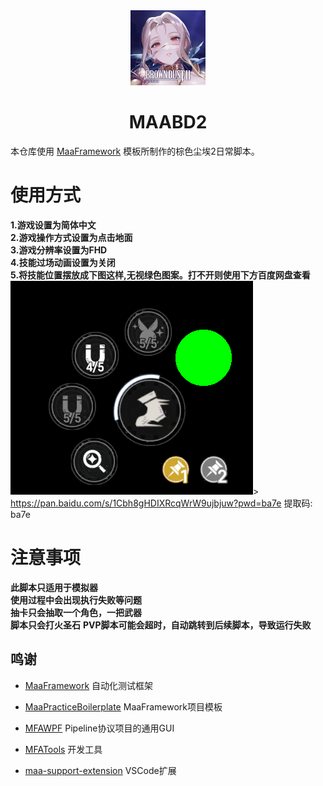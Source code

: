 <!-- markdownlint-disable MD033 MD041 -->
<div align="center">
<img src="assets/resource/image/MD/LOGO.jpg" alt="LOGO" width="120"/>

# MAABD2

</div>

本仓库使用 [MaaFramework](https://github.com/MaaXYZ/MaaFramework) 模板所制作的棕色尘埃2日常脚本。

# 使用方式

**1.游戏设置为简体中文</br>
2.游戏操作方式设置为点击地面</br>
3.游戏分辨率设置为FHD</br>
4.技能过场动画设置为关闭</br>
5.将技能位置摆放成下图这样,无视绿色图案。打不开则使用下方百度网盘查看 </br>**
![技能位置](assets\resource\image\MD\技能位置.png "技能位置")></br>
<https://pan.baidu.com/s/1Cbh8gHDIXRcqWrW9ujbjuw?pwd=ba7e> 提取码: ba7e

# 注意事项

**此脚本只适用于模拟器**</br>
**使用过程中会出现执行失败等问题**</br>
**抽卡只会抽取一个角色，一把武器**</br>
**脚本只会打火圣石**
**PVP脚本可能会超时，自动跳转到后续脚本，导致运行失败**

## 鸣谢

- [MaaFramework](https://github.com/MaaXYZ/MaaFramework) 自动化测试框架

- [MaaPracticeBoilerplate](https://github.com/MaaXYZ/MaaPracticeBoilerplate) MaaFramework项目模板

- [MFAWPF](https://github.com/SweetSmellFox/MFAWPF) Pipeline协议项目的通用GUI
- [MFATools](https://github.com/SweetSmellFox/MFATools) 开发工具
- [maa-support-extension](https://github.com/neko-para/maa-support-extension) VSCode扩展
